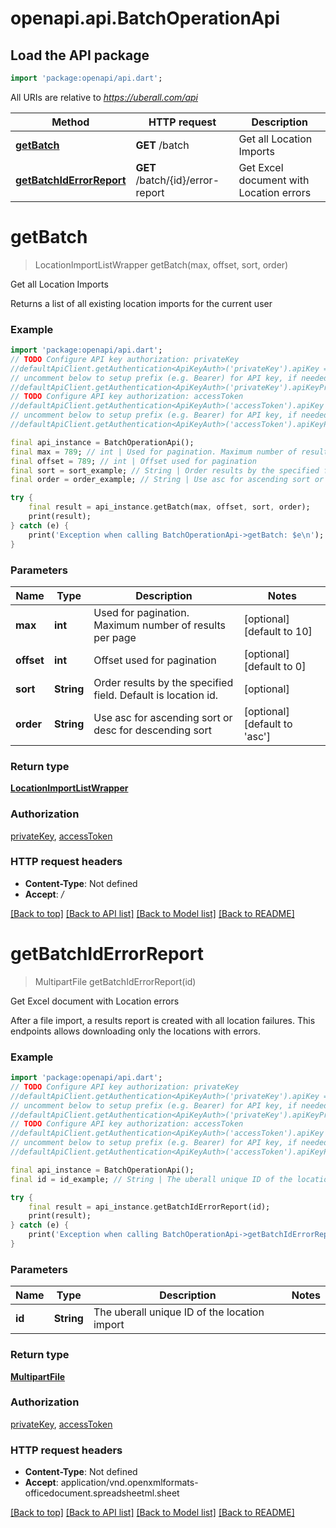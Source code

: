 # openapi.api.BatchOperationApi

## Load the API package
```dart
import 'package:openapi/api.dart';
```

All URIs are relative to *https://uberall.com/api*

Method | HTTP request | Description
------------- | ------------- | -------------
[**getBatch**](BatchOperationApi.md#getbatch) | **GET** /batch | Get all Location Imports
[**getBatchIdErrorReport**](BatchOperationApi.md#getbatchiderrorreport) | **GET** /batch/{id}/error-report | Get Excel document with Location errors


# **getBatch**
> LocationImportListWrapper getBatch(max, offset, sort, order)

Get all Location Imports

Returns a list of all existing location imports for the current user

### Example
```dart
import 'package:openapi/api.dart';
// TODO Configure API key authorization: privateKey
//defaultApiClient.getAuthentication<ApiKeyAuth>('privateKey').apiKey = 'YOUR_API_KEY';
// uncomment below to setup prefix (e.g. Bearer) for API key, if needed
//defaultApiClient.getAuthentication<ApiKeyAuth>('privateKey').apiKeyPrefix = 'Bearer';
// TODO Configure API key authorization: accessToken
//defaultApiClient.getAuthentication<ApiKeyAuth>('accessToken').apiKey = 'YOUR_API_KEY';
// uncomment below to setup prefix (e.g. Bearer) for API key, if needed
//defaultApiClient.getAuthentication<ApiKeyAuth>('accessToken').apiKeyPrefix = 'Bearer';

final api_instance = BatchOperationApi();
final max = 789; // int | Used for pagination. Maximum number of results per page
final offset = 789; // int | Offset used for pagination
final sort = sort_example; // String | Order results by the specified field. Default is location id.
final order = order_example; // String | Use asc for ascending sort or desc for descending sort

try {
    final result = api_instance.getBatch(max, offset, sort, order);
    print(result);
} catch (e) {
    print('Exception when calling BatchOperationApi->getBatch: $e\n');
}
```

### Parameters

Name | Type | Description  | Notes
------------- | ------------- | ------------- | -------------
 **max** | **int**| Used for pagination. Maximum number of results per page | [optional] [default to 10]
 **offset** | **int**| Offset used for pagination | [optional] [default to 0]
 **sort** | **String**| Order results by the specified field. Default is location id. | [optional] 
 **order** | **String**| Use asc for ascending sort or desc for descending sort | [optional] [default to 'asc']

### Return type

[**LocationImportListWrapper**](LocationImportListWrapper.md)

### Authorization

[privateKey](../README.md#privateKey), [accessToken](../README.md#accessToken)

### HTTP request headers

 - **Content-Type**: Not defined
 - **Accept**: */*

[[Back to top]](#) [[Back to API list]](../README.md#documentation-for-api-endpoints) [[Back to Model list]](../README.md#documentation-for-models) [[Back to README]](../README.md)

# **getBatchIdErrorReport**
> MultipartFile getBatchIdErrorReport(id)

Get Excel document with Location errors

After a file import, a results report is created with all location failures. This endpoints allows downloading only the locations with errors.

### Example
```dart
import 'package:openapi/api.dart';
// TODO Configure API key authorization: privateKey
//defaultApiClient.getAuthentication<ApiKeyAuth>('privateKey').apiKey = 'YOUR_API_KEY';
// uncomment below to setup prefix (e.g. Bearer) for API key, if needed
//defaultApiClient.getAuthentication<ApiKeyAuth>('privateKey').apiKeyPrefix = 'Bearer';
// TODO Configure API key authorization: accessToken
//defaultApiClient.getAuthentication<ApiKeyAuth>('accessToken').apiKey = 'YOUR_API_KEY';
// uncomment below to setup prefix (e.g. Bearer) for API key, if needed
//defaultApiClient.getAuthentication<ApiKeyAuth>('accessToken').apiKeyPrefix = 'Bearer';

final api_instance = BatchOperationApi();
final id = id_example; // String | The uberall unique ID of the location import

try {
    final result = api_instance.getBatchIdErrorReport(id);
    print(result);
} catch (e) {
    print('Exception when calling BatchOperationApi->getBatchIdErrorReport: $e\n');
}
```

### Parameters

Name | Type | Description  | Notes
------------- | ------------- | ------------- | -------------
 **id** | **String**| The uberall unique ID of the location import | 

### Return type

[**MultipartFile**](MultipartFile.md)

### Authorization

[privateKey](../README.md#privateKey), [accessToken](../README.md#accessToken)

### HTTP request headers

 - **Content-Type**: Not defined
 - **Accept**: application/vnd.openxmlformats-officedocument.spreadsheetml.sheet

[[Back to top]](#) [[Back to API list]](../README.md#documentation-for-api-endpoints) [[Back to Model list]](../README.md#documentation-for-models) [[Back to README]](../README.md)

